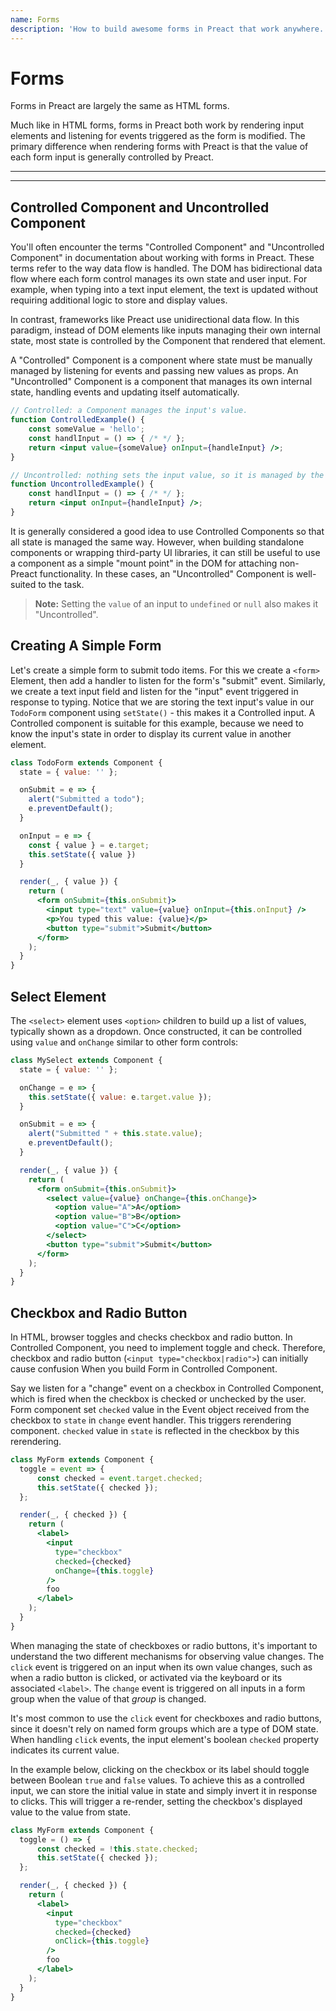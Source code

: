 ```yaml
---
name: Forms
description: 'How to build awesome forms in Preact that work anywhere.'
---
```


# Forms

Forms in Preact are largely the same as HTML forms.

Much like in HTML forms, forms in Preact both work by rendering input elements and listening for events triggered as the form is modified. The primary difference when rendering forms with Preact is that the value of each form input is generally controlled by Preact.

---

<div><toc></toc></div>

---

## Controlled Component and Uncontrolled Component

You'll often encounter the terms "Controlled Component" and "Uncontrolled Component" in documentation about working with forms in Preact. These terms refer to the way data flow is handled. The DOM has bidirectional data flow where each form control manages its own state and user input. For example, when typing into a text input element, the text is updated without requiring additional logic to store and display values.

In contrast, frameworks like Preact use unidirectional data flow. In this paradigm, instead of DOM elements like inputs managing their own internal state, most state is controlled by the Component that rendered that element.

A "Controlled" Component is a component where state must be manually managed by listening for events and passing new values as props. An "Uncontrolled" Component is a component that manages its own internal state, handling events and updating itself automatically.

```jsx
// Controlled: a Component manages the input's value.
function ControlledExample() {
    const someValue = 'hello';
    const handlInput = () => { /* */ };
    return <input value={someValue} onInput={handleInput} />;
}

// Uncontrolled: nothing sets the input value, so it is managed by the DOM
function UncontrolledExample() {
    const handlInput = () => { /* */ };
    return <input onInput={handleInput} />;
}
```

It is generally considered a good idea to use Controlled Components so that all state is managed the same way. However, when building standalone components or wrapping third-party UI libraries, it can still be useful to use a component as a simple "mount point" in the DOM for attaching non-Preact functionality. In these cases, an "Uncontrolled" Component is well-suited to the task.

> **Note:** Setting the `value` of an input to `undefined` or `null` also makes it "Uncontrolled".

## Creating A Simple Form

Let's create a simple form to submit todo items. For this we create a `<form>` Element, then add a handler to listen for the form's "submit" event. Similarly, we create a text input field and listen for the "input" event triggered in response to typing. Notice that we are storing the text input's value in our `TodoForm` component using `setState()` - this makes it a Controlled input. A Controlled component is suitable for this example, because we need to know the input's state in order to display its current value in another element.

```jsx
class TodoForm extends Component {
  state = { value: '' };

  onSubmit = e => {
    alert("Submitted a todo");
    e.preventDefault();
  }

  onInput = e => {
    const { value } = e.target;
    this.setState({ value })
  }

  render(_, { value }) {
    return (
      <form onSubmit={this.onSubmit}>
        <input type="text" value={value} onInput={this.onInput} />
        <p>You typed this value: {value}</p>
        <button type="submit">Submit</button>
      </form>
    );
  }
}
```

## Select Element

The `<select>` element uses `<option>` children to build up a list of values, typically shown as a dropdown. Once constructed, it can be controlled using `value` and `onChange` similar to other form controls:

```jsx
class MySelect extends Component {
  state = { value: '' };

  onChange = e => {
    this.setState({ value: e.target.value });
  }

  onSubmit = e => {
    alert("Submitted " + this.state.value);
    e.preventDefault();
  }

  render(_, { value }) {
    return (
      <form onSubmit={this.onSubmit}>
        <select value={value} onChange={this.onChange}>
          <option value="A">A</option>
          <option value="B">B</option>
          <option value="C">C</option>
        </select>
        <button type="submit">Submit</button>
      </form>
    );
  }
}
```

## Checkbox and Radio Button

In HTML, browser toggles and checks checkbox and radio button. In Controlled Component, you need to implement toggle and check. Therefore, checkbox and radio button (`<input type="checkbox|radio">`) can initially cause confusion When you build Form in Controlled Component.

Say we listen for a "change" event on a checkbox in Controlled Component, which is fired when the checkbox is checked or unchecked by the user. Form component set `checked` value in the Event object received from the checkbox to `state` in `change` event handler. This triggers rerendering component. `checked` value in `state` is reflected in the checkbox by this rerendering.

```jsx
class MyForm extends Component {
  toggle = event => {
      const checked = event.target.checked;
      this.setState({ checked });
  };

  render(_, { checked }) {
    return (
      <label>
        <input
          type="checkbox"
          checked={checked}
          onChange={this.toggle}
        />
        foo
      </label>
    );
  }
}
```

When managing the state of checkboxes or radio buttons, it's important to understand the two different mechanisms for observing value changes. The `click` event is triggered on an input when its own value changes, such as when a radio button is clicked, or activated via the keyboard or its associated `<label>`. The `change` event is triggered on all inputs in a form group when the value of that _group_ is changed.

It's most common to use the `click` event for checkboxes and radio buttons, since it doesn't rely on named form groups which are a type of DOM state. When handling `click` events, the input element's boolean `checked` property indicates its current value.

In the example below, clicking on the checkbox or its label should toggle between Boolean `true` and `false` values. To achieve this as a controlled input, we can store the initial value in state and simply invert it in response to clicks. This will trigger a re-render, setting the checkbox's displayed value to the value from state.

```jsx
class MyForm extends Component {
  toggle = () => {
      const checked = !this.state.checked;
      this.setState({ checked });
  };

  render(_, { checked }) {
    return (
      <label>
        <input
          type="checkbox"
          checked={checked}
          onClick={this.toggle}
        />
        foo
      </label>
    );
  }
}
```
